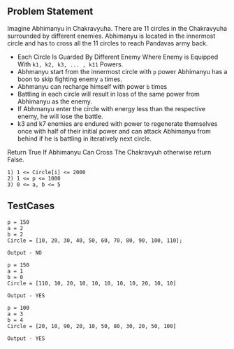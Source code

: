 ## Problem Statement
Imagine Abhimanyu in Chakravyuha. There are 11 circles in the Chakravyuha surrounded by different enemies. Abhimanyu is located in the innermost circle and has to cross all the 11 circles to reach Pandavas army back. 

* Each Circle Is Guarded By Different Enemy Where Enemy is Equipped With `k1, k2, k3, ... , k11` Powers.
* Abhmanyu start from the innermost circle with `p` power Abhimanyu has a boon to skip fighting enemy `a` times.
* Abhmanyu can recharge himself with power `b` times 
* Battling in each circle will result in loss of the same power from Abhimanyu as the enemy. 
* If Abhmanyu enter the circle with energy less than the respective enemy, he will lose the battle.
* k3 and k7 enemies are endured with power to regenerate themselves once with half of their initial power and can attack Abhimanyu from behind if he is battling in iteratively next circle.

Return True If Abhimanyu Can Cross The Chakravyuh otherwise return False.

```
1) 1 <= Circle[i] <= 2000
2) 1 <= p <= 1000
3) 0 <= a, b <= 5
```

## TestCases
```
p = 150
a = 2
b = 2
Circle = [10, 20, 30, 40, 50, 60, 70, 80, 90, 100, 110];

Output - NO
```

```
p = 150
a = 1
b = 0
Circle = [110, 10, 20, 10, 10, 10, 10, 10, 20, 10, 10]

Output - YES
```

```
p = 100
a = 3
b = 4
Circle = [20, 10, 90, 20, 10, 50, 80, 30, 20, 50, 100]

Output - YES
```
